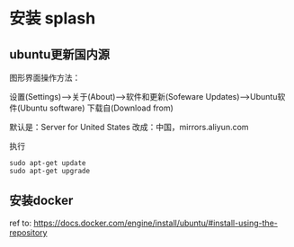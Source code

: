 # 安装 splash

## ubuntu更新国内源

图形界面操作方法：

设置(Settings)-->关于(About)-->软件和更新(Sofeware Updates)-->Ubuntu软件(Ubuntu software)
下载自(Download from)

默认是：Server for United States
改成：中国，mirrors.aliyun.com

执行

~~~shell
sudo apt-get update
sudo apt-get upgrade
~~~

## 安装docker

ref to: https://docs.docker.com/engine/install/ubuntu/#install-using-the-repository


